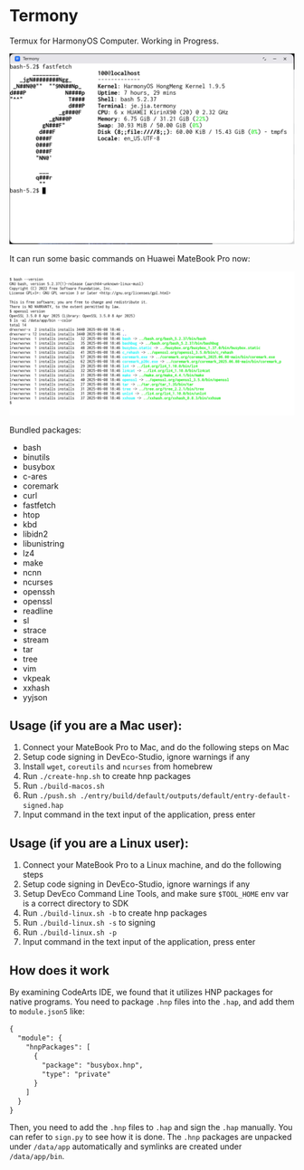 # Termony

Termux for HarmonyOS Computer. Working in Progress.

![](./screenshot_fastfetch.jpg)

It can run some basic commands on Huawei MateBook Pro now:

![](./screenshot.jpg)

Bundled packages:

- bash
- binutils
- busybox
- c-ares
- coremark
- curl
- fastfetch
- htop
- kbd
- libidn2
- libunistring
- lz4
- make
- ncnn
- ncurses
- openssh
- openssl
- readline
- sl
- strace
- stream
- tar
- tree
- vim
- vkpeak
- xxhash
- yyjson

## Usage (if you are a Mac user):

1. Connect your MateBook Pro to Mac, and do the following steps on Mac
2. Setup code signing in DevEco-Studio, ignore warnings if any
3. Install `wget`, `coreutils` and `ncurses` from homebrew
4. Run `./create-hnp.sh` to create hnp packages
5. Run `./build-macos.sh`
6. Run `./push.sh ./entry/build/default/outputs/default/entry-default-signed.hap`
7. Input command in the text input of the application, press enter

## Usage (if you are a Linux user):

1. Connect your MateBook Pro to a Linux machine, and do the following steps
2. Setup code signing in DevEco-Studio, ignore warnings if any
3. Setup DevEco Command Line Tools, and make sure `$TOOL_HOME` env var is a correct directory to SDK
4. Run `./build-linux.sh -b` to create hnp packages
5. Run `./build-linux.sh -s` to signing
6. Run `./build-linux.sh -p`
7. Input command in the text input of the application, press enter

## How does it work

By examining CodeArts IDE, we found that it utilizes HNP packages for native programs. You need to package `.hnp` files into the `.hap`, and add them to `module.json5` like:

```json5
{
  "module": {
    "hnpPackages": [
      {
        "package": "busybox.hnp",
        "type": "private"
      }
    ]
  }
}
```

Then, you need to add the `.hnp` files to `.hap` and sign the `.hap` manually. You can refer to `sign.py` to see how it is done. The `.hnp` packages are unpacked under `/data/app` automatically and symlinks are created under `/data/app/bin`.
